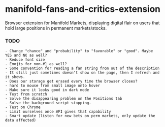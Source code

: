 # manifold-fans-and-critics-extension
Browser extension for Manifold Markets, displaying digital flair on users that hold large positions in permanent markets/stocks.

### TODO
    - Change "chance" and "probability" to "favorable" or "good". Maybe YES and NO as well?
    - Reduce font size
    - Emojis for non-#1 as well?
    - Some convention for reading a fan string from out of the description
    - It still just sometimes doesn't show on the page, then I refresh and it shows.
    - Does our storage get erased every time the browser closes?
    - hard to mouse from small image onto hover
    - Make sure it looks good in dark mode
    - Test from scratch
    - Solve the disappearing problem on the Positions tab
    - Solve the background script stopping.
    - Test on Chrome
    - Limit ourselves once API gives that capability
    - Smart update (listen for new bets on perm markets, only update the data affected)
